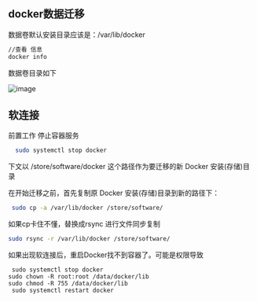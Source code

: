 ## docker数据迁移

数据卷默认安装目录应该是：/var/lib/docker

 ``` bash
//查看 信息
docker info
```
 数据卷目录如下
 
![image](https://github.com/user-attachments/assets/8a409e9b-b487-4690-b121-7506f6aa98ee)

## 软连接

前置工作
停止容器服务
```bash
  sudo systemctl stop docker
```

下文以 /store/software/docker 这个路径作为要迁移的新 Docker 安装(存储)目录

在开始迁移之前，首先复制原 Docker 安装(存储)目录到新的路径下：
 ``` bash
  sudo cp -a /var/lib/docker /store/software/
```
如果cp卡住不懂，替换成rsync 进行文件同步复制
```bash
sudo rsync -r /var/lib/docker /store/software/
```

如果出现软连接后，重启Docker找不到容器了。可能是权限导致
```
 sudo systemctl stop docker
sudo chown -R root:root /data/docker/lib
sudo chmod -R 755 /data/docker/lib
 sudo systemctl restart docker
```
